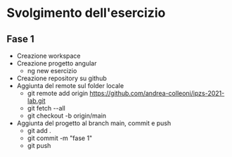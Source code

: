 # Svolgimento dell'esercizio

## Fase 1
- Creazione workspace
- Creazione progetto angular
  - ng new esercizio
- Creazione repository su github
- Aggiunta del remote sul folder locale
  - git remote add origin https://github.com/andrea-colleoni/ipzs-2021-lab.git
  - git fetch --all
  - git checkout -b origin/main
- Aggiunta del progetto al branch main, commit e push
  - git add .
  - git commit -m "fase 1"
  - git push

